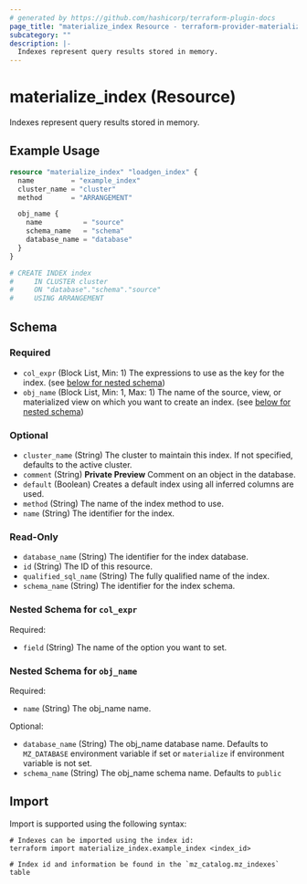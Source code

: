 ```yaml
---
# generated by https://github.com/hashicorp/terraform-plugin-docs
page_title: "materialize_index Resource - terraform-provider-materialize"
subcategory: ""
description: |-
  Indexes represent query results stored in memory.
---
```


# materialize_index (Resource)

Indexes represent query results stored in memory.

## Example Usage

```terraform
resource "materialize_index" "loadgen_index" {
  name         = "example_index"
  cluster_name = "cluster"
  method       = "ARRANGEMENT"

  obj_name {
    name          = "source"
    schema_name   = "schema"
    database_name = "database"
  }
}

# CREATE INDEX index
#     IN CLUSTER cluster
#     ON "database"."schema"."source"
#     USING ARRANGEMENT
```

<!-- schema generated by tfplugindocs -->
## Schema

### Required

- `col_expr` (Block List, Min: 1) The expressions to use as the key for the index. (see [below for nested schema](#nestedblock--col_expr))
- `obj_name` (Block List, Min: 1, Max: 1) The name of the source, view, or materialized view on which you want to create an index. (see [below for nested schema](#nestedblock--obj_name))

### Optional

- `cluster_name` (String) The cluster to maintain this index. If not specified, defaults to the active cluster.
- `comment` (String) **Private Preview** Comment on an object in the database.
- `default` (Boolean) Creates a default index using all inferred columns are used.
- `method` (String) The name of the index method to use.
- `name` (String) The identifier for the index.

### Read-Only

- `database_name` (String) The identifier for the index database.
- `id` (String) The ID of this resource.
- `qualified_sql_name` (String) The fully qualified name of the index.
- `schema_name` (String) The identifier for the index schema.

<a id="nestedblock--col_expr"></a>
### Nested Schema for `col_expr`

Required:

- `field` (String) The name of the option you want to set.


<a id="nestedblock--obj_name"></a>
### Nested Schema for `obj_name`

Required:

- `name` (String) The obj_name name.

Optional:

- `database_name` (String) The obj_name database name. Defaults to `MZ_DATABASE` environment variable if set or `materialize` if environment variable is not set.
- `schema_name` (String) The obj_name schema name. Defaults to `public`

## Import

Import is supported using the following syntax:

```shell
# Indexes can be imported using the index id:
terraform import materialize_index.example_index <index_id>

# Index id and information be found in the `mz_catalog.mz_indexes` table
```
